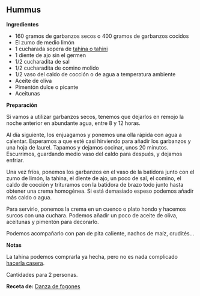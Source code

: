## Hummus

**Ingredientes**

- 160 gramos de garbanzos secos o 400 gramos de garbanzos cocidos
- El zumo de medio limón
- 1 cucharada sopera de [tahina o tahini](../auxiliares/tahina-o-tahini.md)
- 1 diente de ajo sin el germen
- 1/2 cucharadita de sal
- 1/2 cucharadita de comino molido
- 1/2 vaso del caldo de cocción o de agua a temperatura ambiente
- Aceite de oliva
- Pimentón dulce o picante
- Aceitunas

**Preparación**

Si vamos a utilizar garbanzos secos, tenemos que dejarlos en remojo la noche anterior en abundante agua, entre 8 y 12 horas.

Al día siguiente, los enjuagamos y ponemos una olla rápida con agua a calentar. Esperamos a que esté casi hirviendo para añadir los garbanzos y una hoja de laurel. Tapamos y dejamos cocinar, unos 20 minutos. Escurrimos, guardando medio vaso del caldo para después, y dejamos enfriar.

Una vez fríos, ponemos los garbanzos en el vaso de la batidora junto con el zumo de limón, la tahina, el diente de ajo, un poco de sal, el comino, el caldo de cocción y trituramos con la batidora de brazo todo junto hasta obtener una crema homogénea. Si está demasiado espeso podemos añadir más caldo o agua.

Para servirlo, ponemos la crema en un cuenco o plato hondo y hacemos surcos con una cuchara. Podemos añadir un poco de aceite de oliva, aceitunas y pimentón para decorarlo.

Podemos acompañarlo con pan de pita caliente, nachos de maíz, crudités...

**Notas**

La tahina podemos comprarla ya hecha, pero no es nada complicado [hacerla casera](../auxiliares/tahina-o-tahini.md).

Cantidades para 2 personas.

**Receta de:** [Danza de fogones](http://danzadefogones.com/hummus/)